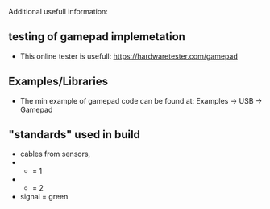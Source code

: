Additional usefull information:

## testing of gamepad implemetation

- This online tester is usefull: https://hardwaretester.com/gamepad

## Examples/Libraries

- The min example of gamepad code can be found at: Examples -> USB -> Gamepad

## "standards" used in build

- cables from sensors, 
-	+ = 1
-	- = 2
-	signal = green